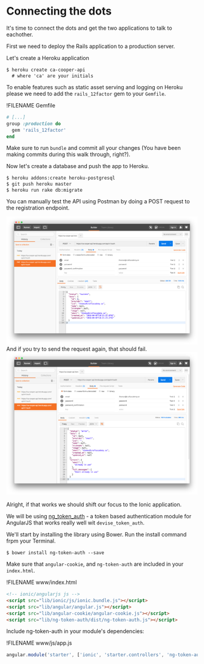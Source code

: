 # Connecting the dots

It's time to connect the dots and get the two applications to talk to eachother. 

First we need to deploy the Rails application to a production server. 

Let's create a Heroku application
```
$ heroku create ca-cooper-api 
  # where 'ca' are your initials
```
To enable features such as static asset serving and logging on Heroku please we need to add the `rails_12factor` gem to your `Gemfile`.

!FILENAME Gemfile
```ruby
# [...]
group :production do
  gem 'rails_12factor'
end
```
Make sure to run `bundle` and commit all your changes (You have been making commits during this walk through, right?).

Now let's create a database and push the app to Heroku.

```
$ heroku addons:create heroku-postgresql
$ git push heroku master
$ heroku run rake db:migrate
```
You can manually test the API using Postman by doing a POST request to the registration endpoint. 

![Register a user](/images/cooper_api_postman_sucess.png)
And if you try to send the request again, that should fail.
![Registration failure](/images/cooper_api_postman_failure.png)

Alright, if that works we should shift our focus to the Ionic application. 

We will be using [ng_token_auth](https://github.com/lynndylanhurley/ng-token-auth) - a token based authentication module for AngularJS that works really well wit `devise_token_auth`.

We'll start by installing the library using Bower. Run the install command frpm your Terminal. 
```
$ bower install ng-token-auth --save
```
Make sure that `angular-cookie`, and `ng-token-auth` are included in your `index.html`.


!FILENAME www/index.html
```html
<!-- ionic/angularjs js -->
<script src="lib/ionic/js/ionic.bundle.js"></script>
<script src="lib/angular/angular.js"></script>
<script src="lib/angular-cookie/angular-cookie.js"></script>
<script src="lib/ng-token-auth/dist/ng-token-auth.js"></script>
``` 

Include ng-token-auth in your module's dependencies:

!FILENAME www/js/app.js
```javascript
angular.module('starter', ['ionic', 'starter.controllers', 'ng-token-auth'])
```









